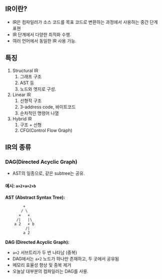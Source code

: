 ## IR이란?

-   IR은 컴파일러가 소스 코드를 목표 코드로 변환하는 과정에서 사용하는 중간 단계 표현
-   IR 단계에서 다양한 최적화 수행.
-   여러 언어에서 동일한 IR 사용 가능.

## 특징

1. Structural IR
    1. 그래프 구조
    2. AST 등
    3. 노드와 엣지로 구성.
2. Linear IR
    1. 선형적 구조
    2. 3-address code, 바이트코드
    3. 순차적인 명령어 나열
3. Hybrid IR
    1. 구조 + 선형
    2. CFG(Control Flow Graph)

## IR의 종류

### DAG(Directed Acyclic Graph)

-   AST의 일종으로, 같은 subtree는 공유.

#### 예시: `a×2+a×2×b`

**AST (Abstract Syntax Tree):**

```
        +
       / \
      ×   ×
     /|   |\
    a 2   × b
         /|
        a 2
```

**DAG (Directed Acyclic Graph):**

-   `a×2` 서브트리가 두 번 나타남 (중복)
-   DAG에서는 `a×2` 노드가 하나만 존재하고, 두 곳에서 공유됨
-   메모리 효율성 향상 및 중복 제거
-   오늘날 대부분의 컴파일러는 DAG를 사용.
